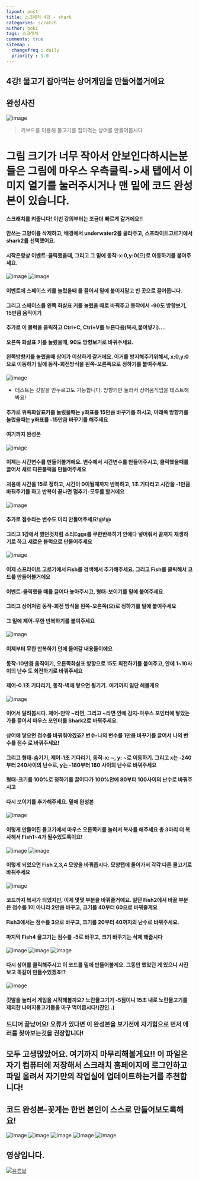 ```yaml
---
layout: post
title: 스크래치 4강 - shark
categories: scratch
author: boki
tags: 스크래치
comments: true
sitemap :
  changefreq : daily
  priority : 1.0
---
```

## 4강! 물고기 잡아먹는 상어게임을 만들어볼거에요

## 완성사진
![image](https://user-images.githubusercontent.com/39071798/101119653-25c59280-362f-11eb-9a09-484c6d6995ff.png)
> 키보드를 이용해 물고기를 잡아먹는 상어를 만들어봅시다

# 그림 크기가 너무 작아서 안보인다하시는분들은 그림에 마우스 우측클릭->새 탭에서 이미지 열기를 눌러주시거나 맨 밑에 코드 완성본이 있습니다.

#### 스크래치를 켜줍니다! 이번 강의부터는 조금더 빠르게 갈거에요!!
#### 안쓰는 고양이를 삭제하고, 배경에서 underwater2를 골라주고, 스프라이트고르기에서 shark2를 선택했어요.
#### 시작은항상 이벤트-클릭했을때, 그리고 그 밑에 동작-x:0,y:0(으)로 이동하기를 붙여주세요.
![image](https://user-images.githubusercontent.com/39071798/101119691-3b3abc80-362f-11eb-9181-378aab23df85.png)
![image](https://user-images.githubusercontent.com/39071798/101119703-3fff7080-362f-11eb-9b9d-af934411d9ad.png)

#### 이벤트에 스페이스 키를 눌렀을때 를 끌어서 밑에 붙이지말고 빈 곳으로 끌어줍니다.
#### 그리고 스페이스를 왼쪽 화살표 키를 눌렀을 때로 바꿔주고 동작에서 -90도 방향보기, 15만큼 움직이기
#### 추가로 이 블럭을 클릭하고 Ctrl+C, Ctrl+V를 누른다음(복사,붙여넣기)....
#### 오른쪽 화살표 키를 눌렀을때, 90도 방향보기로 바꿔주세요.
#### 왼쪽방향키를 눌렀을때 상어가 이상하게 갈거에요. 이거를 방지해주기위해서, x:0,y:0으로 이동하기 밑에 동작-회전방식을 왼쪽-오른쪽으로 정하기를 붙여주세요.
![image](https://user-images.githubusercontent.com/39071798/101132000-9083c780-3649-11eb-88f2-d69b0cab3a61.png)
* 테스트는 깃발을 안누르고도 가능합니다. 방향키만 눌러서 상어움직임을 테스트해봐요!

#### 추가로 위쪽화살표키를 눌렀을때는 y좌표를 15만큼 바꾸기를 하시고, 아래쪽 방향키를 눌렀을때는 y좌표를 -15만큼 바꾸기를 해주세요
#### 여기까지 완성본
![image](https://user-images.githubusercontent.com/39071798/101134325-8a8fe580-364d-11eb-8f51-99664fe2d1ae.png)

#### 이제는 시간변수를 만들어볼거에요. 변수에서 시간변수를 만들어주시고, 클릭했을때를 끌어서 새로 다른블럭을 만들어주세요
#### 처음에 시간을 15로 정하고, 시간이 0이될때까지 반복하고, 1초 기다리고 시간을 -1만큼 바꿔주기를 하고 반복이 끝나면 멈추기-모두를 할거에요
![image](https://user-images.githubusercontent.com/39071798/101135487-384fc400-364f-11eb-925c-16ecdacb33d5.png)
#### 추가로 점수라는 변수도 미리 만들어주세요!@!@
#### 그리고 1강에서 했던것처럼 소리Eggs를 무한반복하기 안에다 넣어줘서 끝까지 재생하기로 하고 새로운 블럭으로 만들어주세요
![image](https://user-images.githubusercontent.com/39071798/101135591-5f0dfa80-364f-11eb-8d80-f0a8ec81f47f.png)
#### 이제 스프라이트 고르기에서 Fish를 검색해서 추가해주세요. 그리고 Fish를 클릭해서 코드를 만들어볼거에요
#### 이벤트-클릭했을 때를 끌어다 놓아주시고, 형태-보이기를 밑에 붙여주세요
#### 그리고 상어처럼 동작-회전 방식을 왼쪽-오른쪽(으)로 정하기를 밑에 붙여주세요
#### 그 밑에 제어-무한 반복하기를 붙여주세요
![image](https://user-images.githubusercontent.com/39071798/101135958-ef4c3f80-364f-11eb-9186-1bf385f8da3e.png)
#### 이제부터 무한 반복하기 안에 들어갈 내용들이에요
#### 동작-10만큼 움직이기, 오른쪽화살표 방향으로 15도 회전하기를 붙여주고, 안에 1~10사이의 난수 도 회전하기로 바꿔주세요
#### 제어-0.1초 기다리기, 동작-벽에 닿으면 튕기기..여기까지 일단 해볼게요
![image](https://user-images.githubusercontent.com/39071798/101137807-bc577b00-3652-11eb-98bf-76c764aa7bac.png)
#### 이어서 달려봅시다. 제어-만약 ~라면, 그리고 ~라면 안에 감지-마우스 포인터에 닿았는가를 끌어서 마우스 포인터를 Shark2로 바꿔주세요.
#### 상어에 닿으면 점수를 바꿔줘야겠죠? 변수-나의 변수를 1만큼 바꾸기를 끌어서 나의 변수를 점수 로 바꿔주세요!
#### 그리고 형태-숨기기, 제어-1초 기다리기, 동작-x: ~, y: ~로 이동하기. 그리고 x는 -240부터 240사이의 난수로, y는 -180부터 180 사이의 난수로 바꿔주세요
#### 형태-크기를 100%로 정하기를 끌어다가 100%안에 80부터 100사이의 난수로 바꿔주시고
#### 다시 보이기를 추가해주세요. 밑에 완성본
![image](https://user-images.githubusercontent.com/39071798/101138301-5ddecc80-3653-11eb-8128-9c02127677ed.png)
#### 이렇게 만들어진 물고기에서 마우스 오른쪽키를 눌러서 복사를 해주세요 총 3마리 더 복사해서 Fish1~4가 될수있도록이요!
![image](https://user-images.githubusercontent.com/39071798/101138365-70590600-3653-11eb-950d-dde62241b839.png)
![image](https://user-images.githubusercontent.com/39071798/101138607-c4fc8100-3653-11eb-913d-01ac42b71417.png)
#### 이렇게 되었으면 Fish 2,3,4 모양을 바꿔줍시다. 모양탭에 들어가서 각각 다른 물고기로 바꿔주세요
![image](https://user-images.githubusercontent.com/39071798/101138689-e0678c00-3653-11eb-90ce-86d924c15d88.png)
#### 코드까지 복사가 되었지만, 이제 몇몇 부분을 바꿔줄거에요. 일단 Fish2에서 바꿀 부분은 점수를 1이 아니라 2만큼 바꾸고, 크기를 40부터 60으로 바꿔줄게요
#### Fish3에서는 점수를 3으로 바꾸고, 크기를 20부터 40까지의 난수로 바꿔주세요.
#### 마지막 Fish4 물고기는 점수를 -5로 바꾸고, 크기 바꾸기는 삭제 해줍시다
![image](https://user-images.githubusercontent.com/39071798/101144671-04c76680-365c-11eb-862e-f4934f9ef334.png)
![image](https://user-images.githubusercontent.com/39071798/101144675-0729c080-365c-11eb-8cb9-75b7d2e0b91c.png)
![image](https://user-images.githubusercontent.com/39071798/101144683-08f38400-365c-11eb-932f-1b22e4688bfa.png)
#### 다시 상어를 클릭해주시고 이 코드를 밑에 만들어볼게요. 그동안 했었던 게 있으니 사진보고 똑같이 만들수있겠죠!?
![image](https://user-images.githubusercontent.com/39071798/101153179-6d681080-3667-11eb-87d0-f1eff3dade9b.png)
#### 깃발을 눌러서 게임을 시작해볼까요? 노란물고기가 -5점이니 15초 내로 노란물고기를 제외한 나머지물고기들을 마구 먹어줍시다!(잔인..)

### 드디어 끝났어요! 오류가 있다면 이 완성본을 보기전에 자기힘으로 먼저 에러를 찾아보는것을 권장합니다!
## 모두 고생많았어요. 여기까지 마무리해볼게요!! 이 파일은 자기 컴퓨터에 저장해서 스크래치 홈페이지에 로그인하고 파일 올려서 자기만의 작업실에 업데이트하는거를 추천합니다!
## 코드 완성본-꽃게는 한번 본인이 스스로 만들어보도록해요!
![image](https://user-images.githubusercontent.com/39071798/101153711-229ac880-3668-11eb-9636-a705621be766.png)
![image](https://user-images.githubusercontent.com/39071798/101153740-2af30380-3668-11eb-96bb-c036536760a2.png)
![image](https://user-images.githubusercontent.com/39071798/101153760-2dedf400-3668-11eb-80bf-047feb1a82dd.png)
![image](https://user-images.githubusercontent.com/39071798/101153771-30504e00-3668-11eb-885d-6c73b103df65.png)
![image](https://user-images.githubusercontent.com/39071798/101153782-32b2a800-3668-11eb-9d4e-253967c9a9ee.png)

## 영상입니다.
[![유튜브](https://img.youtube.com/vi/yg9o02UFOLM/0.jpg)](https://www.youtube.com/watch?v=yg9o02UFOLM)